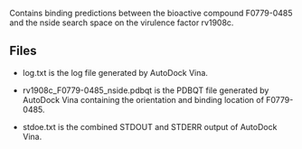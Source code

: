 Contains binding predictions between the bioactive compound F0779-0485 and the nside search space on the virulence factor rv1908c.

## Files

- log.txt is the log file generated by AutoDock Vina.

- rv1908c_F0779-0485_nside.pdbqt is the PDBQT file generated by AutoDock Vina containing the orientation and binding location of F0779-0485.

- stdoe.txt is the combined STDOUT and STDERR output of AutoDock Vina.

